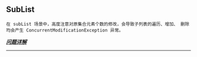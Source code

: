 SubList
---
    在 subList 场景中，高度注意对原集合元素个数的修改，会导致子列表的遍历、增加、 删除均会产生 ConcurrentModificationException 异常。

***[问题详解](https://www.51cto.com/article/767625.html)***

---
